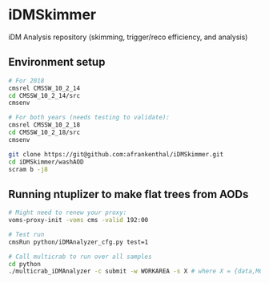 # iDMSkimmer
iDM Analysis repository (skimming, trigger/reco efficiency, and analysis)

## Environment setup

```bash
# For 2018
cmsrel CMSSW_10_2_14
cd CMSSW_10_2_14/src
cmsenv

# For both years (needs testing to validate):
cmsrel CMSSW_10_2_18
cd CMSSW_10_2_18/src
cmsenv

git clone https://git@github.com:afrankenthal/iDMSkimmer.git
cd iDMSkimmer/washAOD
scram b -j8
```

## Running ntuplizer to make flat trees from AODs

```bash
# Might need to renew your proxy:
voms-proxy-init -voms cms -valid 192:00

# Test run
cmsRun python/iDMAnalyzer_cfg.py test=1

# Call multicrab to run over all samples
cd python
./multicrab_iDMAnalyzer -c submit -w WORKAREA -s X # where X = {data,MC,custom}
```
